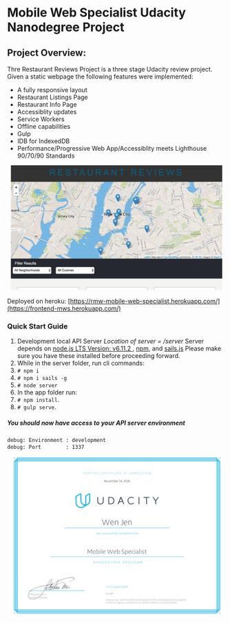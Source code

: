 # Mobile Web Specialist Udacity Nanodegree Project

## Project Overview:

Thre Restaurant Reviews Project is a three stage Udacity review project. Given a static webpage the following features were implemented:

- A fully responsive layout
- Restaurant Listings Page
- Restaurant Info Page
- Accessiblity updates
- Service Workers
- Offline capabilities
- Gulp
- IDB for IndexedDB
- Performance/Progressive Web App/Accessiblity meets Lighthouse 90/70/90 Standards

![restaurant-review-app](RR-screenshot.png)

Deployed on heroku: [https://rmw-mobile-web-specialist.herokuapp.com/](https://frontend-mws.herokuapp.com/)

### Quick Start Guide

1. Development local API Server
   _Location of server = /server_
   Server depends on [node.js LTS Version: v6.11.2 ](https://nodejs.org/en/download/), [npm](https://www.npmjs.com/get-npm), and [sails.js](http://sailsjs.com/)
   Please make sure you have these installed before proceeding forward.
2. While in the server folder, run cli commands:
3. `# npm i`
4. `# npm i sails -g`
5. `# node server`
6. In the app folder run:
7. `# npm install`.
8. `# gulp serve`.

##### You should now have access to your API server environment

    debug: Environment : development
    debug: Port        : 1337

![Completion Certificate](ud-fend-cert.png)
